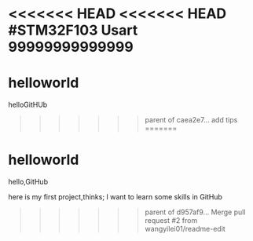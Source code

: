<<<<<<< HEAD
<<<<<<< HEAD
#STM32F103
Usart
99999999999999
=======
# helloworld
helloGitHUb
>>>>>>> parent of caea2e7... add tips
=======
# helloworld
hello,GitHub

here is my first project,thinks;
I want to learn some skills in GitHub
>>>>>>> parent of d957af9... Merge pull request #2 from wangyilei01/readme-edit
